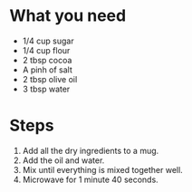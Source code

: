 What you need
=============

* 1/4 cup sugar
* 1/4 cup flour
* 2 tbsp cocoa
* A pinh of salt
* 2 tbsp olive oil
* 3 tbsp water

Steps
=====

1. Add all the dry ingredients to a mug.
2. Add the oil and water.
3. Mix until everything is mixed together well.
4. Microwave for 1 minute 40 seconds.